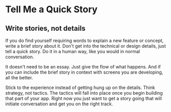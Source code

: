 Tell Me a Quick Story
=====================

Write stories, not details
--------------------------

If you do find yourself requiring words to explain a new feature or
concept, write a brief story about it. Don\'t get into the technical or
design details, just tell a quick story. Do it in a human way, like you
would in normal conversation.

It doesn\'t need to be an essay. Just give the flow of what happens. And
if you can include the brief story in context with screens you are
developing, all the better.

Stick to the experience instead of getting hung up on the details. Think
strategy, not tactics. The tactics will fall into place once you begin
building that part of your app. Right now you just want to get a story
going that will initiate conversation and get you on the right track.
